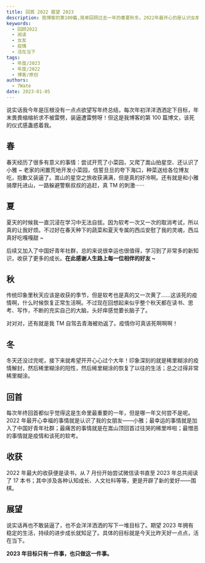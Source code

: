 ```yaml
---
title: 回首 2022 展望 2023
description: 我博客的第100篇,简单回顾过去一年的春夏秋冬。2022年最开心的是认识女朋友,最憎恶的是疫情,最大收获是持续阅读17本书。不再轻易定下目标,2023只做一件事:活在当下,今天比昨天进步一点。
keywords:
  - 回顾2022
  - 阅读
  - 女友
  - 疫情
  - 活在当下
tags:
  - 年度/2023
  - 年度/2022
  - 博客/原创
authors:
  - 7Wate
date: 2023-01-05
---
```


说实话我今年是压根没有一点点欲望写年终总结，每次年初洋洋洒洒定下目标，年末畏畏缩缩祈求不被雷劈，装逼遭雷劈呀！但这是我博客的第 100 篇博文，该死的仪式感蛊惑着我。

## 春

春天经历了很多有意义的事情：尝试开荒了小菜园，又爬了嵩山拍星空、还认识了小雅 ~ 老家的闲置荒地开发小菜园，信誓旦旦的夸下海口，种菜送给各位博友吃，抱歉又装逼了。嵩山的星空之旅收获满满，但是真的好冷啊。还有就是和小雅骑摩托进山，一路躲避警察叔叔的追赶，真 TM 的刺激······

## 夏

夏天的时候我一直沉浸在学习中无法自拔。因为软考一次又一次的取消考试，所以真的让我好烦。不过好在春天种下的蔬菜和夏天专属的西瓜安慰了我的灵魂，西瓜真好吃嘎嘎甜 ~

后续又加入了中国好青年社群，总的来说很幸运也很值得，学习到了非常多的新知识，收获了更多的成长。**在此感谢人生路上每一位相伴的好友 ~**

## 秋

传统印象里秋天应该是收获的季节，但是软考也是真的又一次黄了……这该死的疫情啊，什么时候恢复正常生活啊。不过现在回想起来似乎整个秋天都在读书、思考、写作，不断的充实自己的大脑，头好痒感觉要长脑子了。

对对对，还有就是我 TM 自驾去青海被劝返了。疫情你可真该死啊啊啊！

## 冬

冬天还没过完呢，接下来就希望开开心心过个大年！印象深刻的就是稀里糊涂的疫情解封，然后稀里糊涂的阳性，然后稀里糊涂的恢复了以往的生活；总之过得非常稀里糊涂。

## 回首

每次年终回首都似乎觉得这是生命里最重要的一年，但是哪一年又何尝不是呢。2022 年最开心幸福的事情就是认识了我的女朋友——小雅；最幸运的事情就是加入了中国好青年社群；最痛苦的事情就是在嵩山顶回首过往哭的稀里哗啦；最憎恶的事情就是疫情和该死的软考。

## 收获

2022 年最大的收获便是读书，从 7 月份开始尝试微信读书直至 2023 年总共阅读了 17 本书；其中涉及各种认知成长、人文社科等等，更是开辟了新的爱好——围棋。

## 展望

说实话再也不敢装逼了，也不会洋洋洒洒的写下一堆目标了。期望 2023 年拥有稳定的生活，持续的进步成长就知足了。具体的目标就是今天比昨天好一点点，活在当下。

**2023 年目标只有一件事，也只做这一件事。**
